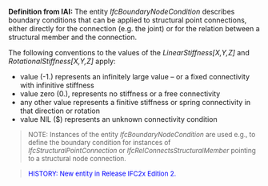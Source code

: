 ﻿**Definition
from IAI:** The entity _IfcBoundaryNodeCondition_ describes boundary conditions that can be applied to structural point connections, either directly for the connection (e.g. the joint) or for the relation between a structural member and the connection.&nbsp;

The following conventions to the values of the _LinearStiffness[X,Y,Z]_ and _RotationalStiffness[X,Y,Z]_ apply:

* value (-1.) represents an infinitely large value &ndash; or a fixed connectivity with infinitive stiffness
* value zero (0.), represents no stiffness or a free connectivity
* any other value represents a finitive stiffness or spring connectivity in that direction or rotation
* value NIL ($) represents an unknown connectivity condition

> <font size="-1">NOTE: Instances of the entity <i>IfcBoundaryNodeCondition</i>
are used e.g., to define the boundary condition for instances of <i>IfcStructuralPointConnection</i>
or <i>IfcRelConnectsStructuralMember</i>
pointing to a structural node connection.</font>

> <font color="#0000ff" size="-1">HISTORY: New entity
in Release IFC2x Edition 2. </font>
>
